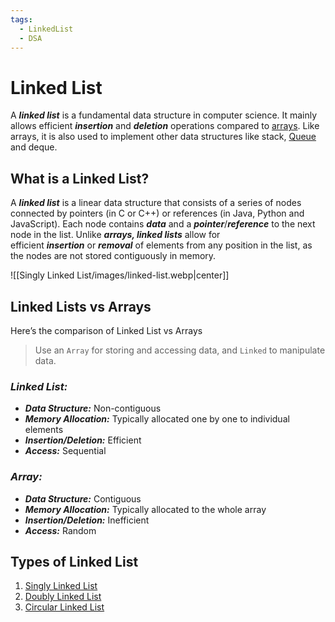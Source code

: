```yaml
---
tags:
  - LinkedList
  - DSA
---
```

# Linked List
A ***linked list*** is a fundamental data structure in computer science. It mainly allows efficient ***insertion*** and ***deletion*** operations compared to [arrays](https://www.geeksforgeeks.org/introduction-to-arrays-data-structure-and-algorithm-tutorials/). Like arrays, it is also used to implement other data structures like stack, [Queue](../Queue/Queue.md) and deque.
## What is a Linked List?
A ***linked list*** is a linear data structure that consists of a series of nodes connected by pointers (in C or C++) or references (in Java, Python and JavaScript). Each node contains ***data*** and a ***pointer***/***reference*** to the next node in the list. Unlike ***arrays, linked lists*** allow for efficient ***insertion*** or ***removal*** of elements from any position in the list, as the nodes are not stored contiguously in memory.

![[Singly Linked List/images/linked-list.webp|center]]
## Linked Lists vs Arrays
Here’s the comparison of Linked List vs Arrays
>Use an `Array` for storing and accessing data, and `Linked` to manipulate data.
### ***Linked List:***
- ***Data Structure:*** Non-contiguous
- ***Memory Allocation:*** Typically allocated one by one to individual elements
- ***Insertion/Deletion:*** Efficient
- ***Access:*** Sequential
### ***Array:***
- ***Data Structure:*** Contiguous
- ***Memory Allocation:*** Typically allocated to the whole array
- ***Insertion/Deletion:*** Inefficient
- ***Access:*** Random
## Types of Linked List
1. [Singly Linked List](Singly%20Linked%20List/Singly%20Linked%20List.md)
2. [Doubly Linked List](Doubly%20Linked%20List/Doubly%20Linked%20List.md)
3. [Circular Linked List](Circular%20Linked%20List/Circular%20Linked%20List.md)





